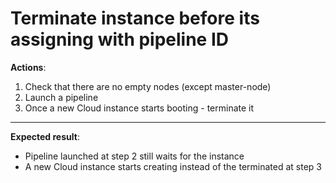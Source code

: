 # Terminate instance before its assigning with pipeline ID

**Actions**:

1. Check that there are no empty nodes (except master-node)
2. Launch a pipeline
3. Once a new Cloud instance starts booting - terminate it

***

**Expected result**:

- Pipeline launched at step 2 still waits for the instance
- A new Cloud instance starts creating instead of the terminated at step 3
